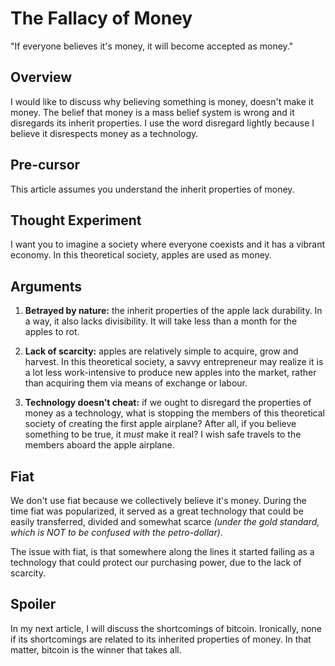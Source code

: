# The Fallacy of Money

"If everyone believes it's money, it will become accepted as money."

## Overview

I would like to discuss why believing something is money, doesn't make it money. The belief that money is a mass belief system is wrong and it disregards its inherit properties. I use the word disregard lightly because I believe it disrespects money as a technology.

## Pre-cursor

This article assumes you understand the inherit properties of money.

## Thought Experiment

I want you to imagine a society where everyone coexists and it has a vibrant economy. In this theoretical society, apples are used as money.

## Arguments

1. **Betrayed by nature:** the inherit properties of the apple lack durability. In a way, it also lacks divisibility. It will take less than a month for the apples to rot.

2. **Lack of scarcity:** apples are relatively simple to acquire, grow and harvest. In this theoretical society, a savvy entrepreneur may realize it is a lot less work-intensive to produce new apples into the market, rather than acquiring them via means of exchange or labour.

3. **Technology doesn't cheat:** if we ought to disregard the properties of money as a technology, what is stopping the members of this theoretical society of creating the first apple airplane? After all, if you believe something to be true, it *must* make it real? I wish safe travels to the members aboard the apple airplane.

## Fiat

We don't use fiat because we collectively believe it's money. During the time fiat was popularized, it served as a great technology that could be easily transferred, divided and somewhat scarce *(under the gold standard, which is NOT to be confused with the petro-dollar)*.

The issue with fiat, is that somewhere along the lines it started failing as a technology that could protect our purchasing power, due to the lack of scarcity.

## Spoiler

In my next article, I will discuss the shortcomings of bitcoin. Ironically, none if its shortcomings are related to its inherited properties of money. In that matter, bitcoin is the winner that takes all.


